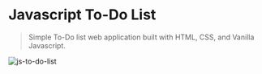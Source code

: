 # Javascript To-Do List

> Simple To-Do list web application built with HTML, CSS, and Vanilla Javascript.

![js-to-do-list](https://github.com/user-attachments/assets/9323a6e9-3357-4605-924e-f81a6171a245)

